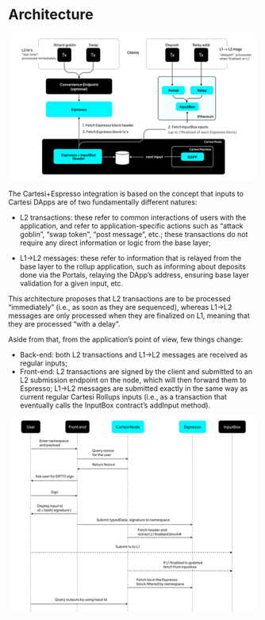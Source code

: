 # Architecture

![cartesi - espresso architecture](./img/architecture-diagram.jpg)

The Cartesi+Espresso integration is based on the concept that inputs to Cartesi DApps are of two fundamentally different natures:

- L2 transactions: these refer to common interactions of users with the application, and refer to application-specific actions such as “attack goblin”, “swap token”, “post message”, etc.; these transactions do not require any direct information or logic from the base layer;

- L1->L2 messages: these refer to information that is relayed from the base layer to the rollup application, such as informing about deposits done via the Portals, relaying the DApp’s address, ensuring base layer validation for a given input, etc.

This architecture proposes that L2 transactions are to be processed “immediately” (i.e., as soon as they are sequenced), whereas L1->L2 messages are only processed when they are finalized on L1, meaning that they are processed “with a delay”.

Aside from that, from the application’s point of view, few things change:

- Back-end: both L2 transactions and L1->L2 messages are received as regular inputs;
- Front-end: L2 transactions are signed by the client and submitted to an L2 submission endpoint on the node, which will then forward them to Espresso; L1->L2 messages are submitted exactly in the same way as current regular Cartesi Rollups inputs (i.e., as a transaction that eventually calls the InputBox contract’s addInput method).

![cartesi - espresso Sequence Diagram](./img/sequence-diagram.jpg)
